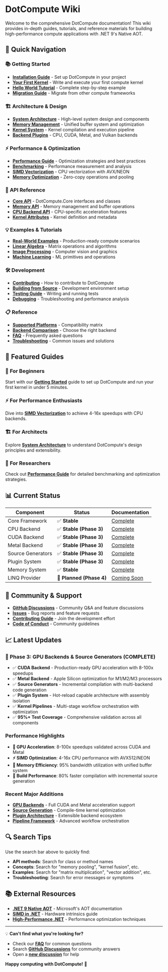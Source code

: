 # DotCompute Wiki

Welcome to the comprehensive DotCompute documentation! This wiki provides in-depth guides, tutorials, and reference materials for building high-performance compute applications with .NET 9's Native AOT.

## 🚀 Quick Navigation

### 📚 **Getting Started**
- **[Installation Guide](Installation-Guide)** - Set up DotCompute in your project
- **[Your First Kernel](Your-First-Kernel)** - Write and execute your first compute kernel
- **[Hello World Tutorial](Hello-World-Tutorial)** - Complete step-by-step example
- **[Migration Guide](Migration-Guide)** - Migrate from other compute frameworks

### 🏗️ **Architecture & Design**
- **[System Architecture](Architecture)** - High-level system design and components
- **[Memory Management](Memory-Management)** - Unified buffer system and optimization
- **[Kernel System](Kernel-System)** - Kernel compilation and execution pipeline
- **[Backend Plugins](Backend-Plugins)** - CPU, CUDA, Metal, and Vulkan backends

### ⚡ **Performance & Optimization**
- **[Performance Guide](Performance-Guide)** - Optimization strategies and best practices
- **[Benchmarking](Benchmarking)** - Performance measurement and analysis
- **[SIMD Vectorization](SIMD-Vectorization)** - CPU vectorization with AVX/NEON
- **[Memory Optimization](Memory-Optimization)** - Zero-copy operations and pooling

### 🔧 **API Reference**
- **[Core API](API-Core)** - DotCompute.Core interfaces and classes
- **[Memory API](API-Memory)** - Memory management and buffer operations
- **[CPU Backend API](API-CPU-Backend)** - CPU-specific acceleration features
- **[Kernel Attributes](API-Kernel-Attributes)** - Kernel definition and metadata

### 💡 **Examples & Tutorials**
- **[Real-World Examples](Examples)** - Production-ready compute scenarios
- **[Linear Algebra](Examples-Linear-Algebra)** - Matrix operations and algorithms
- **[Image Processing](Examples-Image-Processing)** - Computer vision and graphics
- **[Machine Learning](Examples-Machine-Learning)** - ML primitives and operations

### 🛠️ **Development**
- **[Contributing](Contributing)** - How to contribute to DotCompute
- **[Building from Source](Building-from-Source)** - Development environment setup
- **[Testing Guide](Testing-Guide)** - Writing and running tests
- **[Debugging](Debugging)** - Troubleshooting and performance analysis

### 📋 **Reference**
- **[Supported Platforms](Supported-Platforms)** - Compatibility matrix
- **[Backend Comparison](Backend-Comparison)** - Choose the right backend
- **[FAQ](FAQ)** - Frequently asked questions
- **[Troubleshooting](Troubleshooting)** - Common issues and solutions

## 🎯 **Featured Guides**

### 🚀 **For Beginners**
Start with our **[Getting Started](Getting-Started)** guide to set up DotCompute and run your first kernel in under 5 minutes.

### ⚡ **For Performance Enthusiasts**
Dive into **[SIMD Vectorization](SIMD-Vectorization)** to achieve 4-16x speedups with CPU backends.

### 🏗️ **For Architects**
Explore **[System Architecture](Architecture)** to understand DotCompute's design principles and extensibility.

### 🔬 **For Researchers**
Check out **[Performance Guide](Performance-Guide)** for detailed benchmarking and optimization strategies.

## 📊 **Current Status**

| Component | Status | Documentation |
|-----------|--------|---------------|
| Core Framework | ✅ **Stable** | [Complete](API-Core) |
| CPU Backend | ✅ **Stable (Phase 3)** | [Complete](API-CPU-Backend) |
| CUDA Backend | ✅ **Stable (Phase 3)** | [Complete](Backend-CUDA) |
| Metal Backend | ✅ **Stable (Phase 3)** | [Complete](Backend-Metal) |
| Source Generators | ✅ **Stable (Phase 3)** | [Complete](Source-Generators) |
| Plugin System | ✅ **Stable (Phase 3)** | [Complete](Plugin-System) |
| Memory System | ✅ **Stable** | [Complete](Memory-Management) |
| LINQ Provider | 🚧 **Planned (Phase 4)** | [Coming Soon](LINQ-Provider) |

## 🤝 **Community & Support**

- **[GitHub Discussions](https://github.com/mivertowski/DotCompute/discussions)** - Community Q&A and feature discussions
- **[Issues](https://github.com/mivertowski/DotCompute/issues)** - Bug reports and feature requests
- **[Contributing Guide](Contributing)** - Join the development effort
- **[Code of Conduct](Code-of-Conduct)** - Community guidelines

## 📈 **Latest Updates**

### 🎉 Phase 3: GPU Backends & Source Generators (COMPLETE)
- ✅ **CUDA Backend** - Production-ready GPU acceleration with 8-100x speedups
- ✅ **Metal Backend** - Apple Silicon optimization for M1/M2/M3 processors
- ✅ **Source Generators** - Incremental compilation with multi-backend code generation
- ✅ **Plugin System** - Hot-reload capable architecture with assembly isolation
- ✅ **Kernel Pipelines** - Multi-stage workflow orchestration with optimization
- ✅ **95%+ Test Coverage** - Comprehensive validation across all components

### Performance Highlights
- **🚀 GPU Acceleration**: 8-100x speedups validated across CUDA and Metal
- **⚡ SIMD Optimization**: 4-16x CPU performance with AVX512/NEON
- **💾 Memory Efficiency**: 95% bandwidth utilization with unified buffer system
- **🔧 Build Performance**: 80% faster compilation with incremental source generation

### Recent Major Additions
- **[GPU Backends](Backend-CUDA)** - Full CUDA and Metal acceleration support
- **[Source Generation](Source-Generators)** - Compile-time kernel optimization
- **[Plugin Architecture](Plugin-System)** - Extensible backend ecosystem
- **[Pipeline Framework](Pipeline-Framework)** - Advanced workflow orchestration

## 🔍 **Search Tips**

Use the search bar above to quickly find:
- **API methods**: Search for class or method names
- **Concepts**: Search for "memory pooling", "kernel fusion", etc.
- **Examples**: Search for "matrix multiplication", "vector addition", etc.
- **Troubleshooting**: Search for error messages or symptoms

## 📚 **External Resources**

- **[.NET 9 Native AOT](https://learn.microsoft.com/en-us/dotnet/core/deploying/native-aot)** - Microsoft's AOT documentation
- **[SIMD in .NET](https://devblogs.microsoft.com/dotnet/using-net-hardware-intrinsics-api-to-accelerate-machine-learning-scenarios/)** - Hardware intrinsics guide
- **[High-Performance .NET](https://github.com/ben-watson/high-performance-dotnet)** - Performance optimization techniques

---

💡 **Can't find what you're looking for?** 
- Check our **[FAQ](FAQ)** for common questions
- Search **[GitHub Discussions](https://github.com/mivertowski/DotCompute/discussions)** for community answers
- Open a **[new discussion](https://github.com/mivertowski/DotCompute/discussions/new)** for help

**Happy computing with DotCompute!** 🚀
